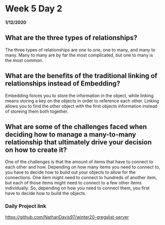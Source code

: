 # Week 5 Day 2
__1/12/2020__

##  What are the three types of relationships?
The three types of relationships are one to one, one to many, and many to many. Many to many are by far the most complicated, but one to many is the most common.

## What are the benefits of the traditional linking of relationships instead of Embedding?
Embedding forces you to store the information in the object, while linking means storing a key on the objects in order to reference each other. Linking allows you to find the other object with the  first objects information instead of storeing them both together.

## What are some of the challenges faced when deciding how to manage a many-to-many relationship that ultimately drive your decision on how to create it?
One of the challenges is that the amount of items that have to connect to each other and how. Depending on how many items you need to connect to, you have to decide how to build out your objects to allow for the connections. One item might need to connect to hundreds of another item, but each of those items might need to connect to a few other items individually. So, depending on how you need to connect them, you first have to decide how to build the objects.


### Daily Project link 
https://github.com/NathanDavis97/winter20-gregslist-server
